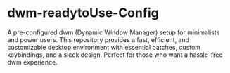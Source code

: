 # dwm-readytoUse-Config
A pre-configured dwm (Dynamic Window Manager) setup for minimalists and power users. This repository provides a fast, efficient, and customizable desktop environment with essential patches, custom keybindings, and a sleek design. Perfect for those who want a hassle-free dwm experience.
